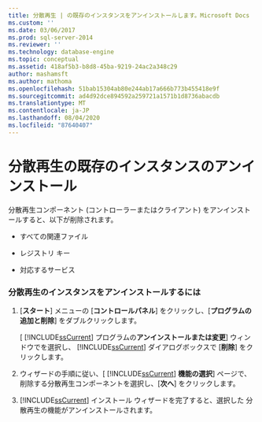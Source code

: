```yaml
---
title: 分散再生 | の既存のインスタンスをアンインストールします。Microsoft Docs
ms.custom: ''
ms.date: 03/06/2017
ms.prod: sql-server-2014
ms.reviewer: ''
ms.technology: database-engine
ms.topic: conceptual
ms.assetid: 418af5b3-b8d8-45ba-9219-24ac2a348c29
author: mashamsft
ms.author: mathoma
ms.openlocfilehash: 51bab15304ab80e244ab17a666b773b455418e9f
ms.sourcegitcommit: ad4d92dce894592a259721a1571b1d8736abacdb
ms.translationtype: MT
ms.contentlocale: ja-JP
ms.lasthandoff: 08/04/2020
ms.locfileid: "87640407"
---
```

# <a name="uninstall-an-existing-instance-of-distributed-replay"></a>分散再生の既存のインスタンスのアンインストール
  分散再生コンポーネント (コントローラーまたはクライアント) をアンインストールすると、以下が削除されます。  
  
-   すべての関連ファイル  
  
-   レジストリ キー  
  
-   対応するサービス  
  
### <a name="to-uninstall-an-instance-of-distributed-replay"></a>分散再生のインスタンスをアンインストールするには  
  
1.  [**スタート**] メニューの [**コントロールパネル**] をクリックし、[**プログラムの追加と削除**] をダブルクリックします。  
  
     [ [!INCLUDE[ssCurrent](../../includes/sscurrent-md.md)] プログラムの**アンインストールまたは変更**] ウィンドウでを選択し、 [!INCLUDE[ssCurrent](../../includes/sscurrent-md.md)] ダイアログボックスで [**削除**] をクリックします。  
  
2.  ウィザードの手順に従い、[ [!INCLUDE[ssCurrent](../../includes/sscurrent-md.md)] **機能の選択**] ページで、削除する分散再生コンポーネントを選択し、[**次へ**] をクリックします。  
  
3.  [!INCLUDE[ssCurrent](../../includes/sscurrent-md.md)] インストール ウィザードを完了すると、選択した 分散再生の機能がアンインストールされます。  
  
  
